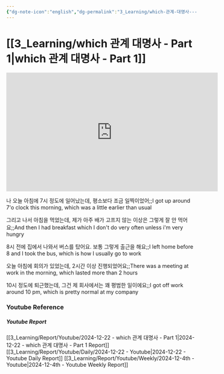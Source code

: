 ```yaml
---
{"dg-note-icon":"english","dg-permalink":"3_Learning/which-관계-대명사---Part-1","created-date":"2024-12-22 10:35:47 pm","date":"2024-12-22","type":"youtube","tags":["youtube","english","flashcards"],"aliases":null,"youtuber":"빨모쌤","channelName":"라이브 아카데미","link":"https://www.youtube.com/watch?v=NUwbOJP049U","img":"https://img.youtube.com/vi/NUwbOJP049U/0.jpg","dg-publish":true,"permalink":"/3_Learning/which-관계-대명사---Part-1/","dgPassFrontmatter":true,"noteIcon":"english"}
---
```


# [[3_Learning/which 관계 대명사 - Part 1\|which 관계 대명사 - Part 1]]


<div class="container-root"><span></span></div><div><div class="container-root"><iframe width="560" height="315" src="https://www.youtube.com/embed/NUwbOJP049U" title="YouTube video player" frameborder="0" allow="accelerometer; autoplay; clipboard-write; encrypted-media; gyroscope; picture-in-picture; web-share" allowfullscreen=""></iframe></div></div>

나 오늘 아침에 7시 정도에 일어났는데, 평소보다 조금 일찍이었어;;I got up around 7'o clock this morning, which was a little earlier than usual
<!--SR:!2025-01-29,15,290-->
그리고 나서 아침을 먹었는데, 제가 아주 배가 고프지 않는 이상은 그렇게 잘 안 먹어요;;And then I had breakfast which I don't do very often unless i'm very hungry
<!--SR:!2025-02-05,19,250-->
8시 전에 집에서 나와서 버스를 탔어요. 보통 그렇게 출근을 해요;;I left home before 8 and I took the bus, which is how I usually go to work
<!--SR:!2025-02-18,31,270-->
오늘 아침에 회의가 있었는데, 2시간 이상 진행되었어요;;There was a meeting at work in the morning, which lasted more than 2 hours
<!--SR:!2025-02-01,17,246-->
10시 정도에 퇴근했는데, 그건 제 회사에서는 꽤 평범한 일이에요;;I got off work around 10 pm, which is pretty normal at my company
<!--SR:!2025-01-21,3,250-->











### Youtube Reference
##### Youtube Report
[[3_Learning/Report/Youtube/2024-12-22 - which 관계 대명사 - Part 1\|2024-12-22 - which 관계 대명사 - Part 1 Report]]
[[3_Learning/Report/Youtube/Daily/2024-12-22 - Youtube\|2024-12-22 - Youtube Daily Report]]
[[3_Learning/Report/Youtube/Weekly/2024-12-4th - Youtube\|2024-12-4th - Youtube Weekly Report]]

